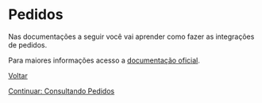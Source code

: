 # Pedidos

Nas documentações a seguir você vai aprender como fazer as integrações de pedidos.

Para maiores informações acesso a [documentação oficial](https://skyhub.gelato.io/docs/versions/1.1/resources/orders).

[Voltar](../../README.md)

[Continuar: Consultando Pedidos](orders/ORDERS.md)
